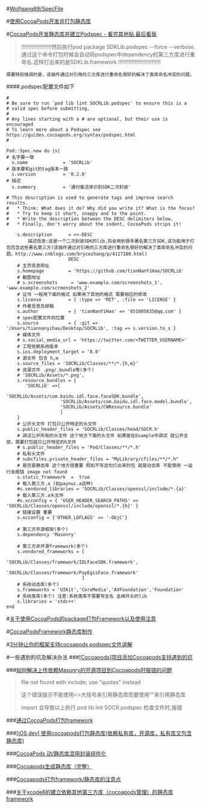 #[Wolfgang89/SpecFile](https://github.com/Wolfgang89/SpecFile)

#[使用CocoaPods开发并打包静态库](http://www.cnblogs.com/brycezhang/p/4117180.html)

#[CocoaPods开发静态库并建立Podspec - 看完其他贴,最后看我](https://www.jianshu.com/p/9cfd5425ad90)
>!!!!!!!!!!!!!!!!!!!!然后执行pod package SDKLib.podspec --force --verbose.通过这个命令打包时候会自动将podspec中dependency的第三方库进行重命名.这样打出来的是SDKLib.framework.!!!!!!!!!!!!!!!!!!!!!!!!!!!!

```
需要特别强调的是，该插件通过对引用的三方库进行重命名很好的解决了类库命名冲突的问题。
```
####.podspec配置文件如下
```
#
# Be sure to run `pod lib lint SOCRLib.podspec' to ensure this is a
# valid spec before submitting.
#
# Any lines starting with a # are optional, but their use is encouraged
# To learn more about a Podspec see https://guides.cocoapods.org/syntax/podspec.html
#

Pod::Spec.new do |s|
# 名字要一致
  s.name             = 'SOCRLib'
# 版本要和git的tag版本一致
  s.version          = '0.2.0'
# 描述
  s.summary          = '通付盾活体识别SDK二次封装'

# This description is used to generate tags and improve search results.
#   * Think: What does it do? Why did you write it? What is the focus?
#   * Try to keep it short, snappy and to the point.
#   * Write the description between the DESC delimiters below.
#   * Finally, don't worry about the indent, CocoaPods strips it!

    s.description      = <<-DESC
        描述信息:这是一个二次封装SDK的lib,将会用到很多著名第三方SDK,该功能用于打包包含这些著名第三方(该插件通过对引用的三方库进行重命名很好的解决了类库命名冲突的问题。http://www.cnblogs.com/brycezhang/p/4117180.html)
                       DESC
    # 主页信息网址
    s.homepage         = 'https://github.com/tianNanYiHao/SOCRLib'
    # 截图地址
    # s.screenshots     = 'www.example.com/screenshots_1', 'www.example.com/screenshots_2'
    # 证书 一般用下面的格式 如果用了其他的格式 需要相应的修改
    s.license          = { :type => 'MIT', :file => 'LICENSE' }
    # 作者信息及邮箱
    s.author           = { 'tianNanYiHao' => '851085835@qq.com' }
    # spec配置文件的位置
    s.source           = { :git => '/Users/tiannanyihao/Desktop/SOCRLib', :tag => s.version.to_s }
    # 媒体文件
    # s.social_media_url = 'https://twitter.com/<TWITTER_USERNAME>'
    # 工程依赖系统版本
    s.ios.deployment_target = '8.0'
    # 源文件 包含 h,m
    s.source_files = 'SOCRLib/Classes/**/*.{h,m}'
    # 资源文件 .png/.bundle等(多个)
    # 'SOCRLib/Assets/*.png',
    s.resource_bundles = {
       'SOCRLib' =>[
                    'SOCRLib/Assets/com.baidu.idl.face.faceSDK.bundle',
                    'SOCRLib/Assets/com.baidu.idl.face.model.bundle',
                    'SOCRLib/Assets/CWResource.bundle'
                    ]
    }
    # 公开头文件 打包只公开特定的头文件
    s.public_header_files = 'SOCRLib/Classes/head/SOCR.h'
    # 调试公开所有的头文件 这个地方下面的头文件 如果是在Example中调试 就公开全部，需要打包就只公开特定的h文件
    # s.public_header_files = 'Pod/Classes/**/*.h'
    # 私有头文件
    # subcfiles.private_header_files = "MyLibrary/cfiles/**/*.h"
    # 是否是静态库 这个地方很重要 假如不写这句打出来的包 就是动态库 不能使用 一运行会报错 image not found
    s.static_framework  =  true
    # 载入第三方.a (如paynuc.a这种)
    #s.vendored_libraries = 'SOCRLib/Classes/openssl/include/*.{a}'
    # 载入第三方.a头文件
    #s.xcconfig = { 'USER_HEADER_SEARCH_PATHS' => 'SOCRLib/Classes/openssl/include/openssl/*.{h}' }
    # 链接设置 重要
    s.xcconfig = {'OTHER_LDFLAGS' => '-ObjC'}

    # 第三方开源框架(多个)
    s.dependency 'Masonry'

    # 第三方非开源framework(多个)
    s.vendored_frameworks = [
                            'SOCRLib/Classes/framework/IDLFaceSDK.framework',
                            'SOCRLib/Classes/framework/PayEgisFace.framework'
                            ]
    # 系统动态库(多个)
    s.frameworks = 'UIKit','CoreMedia','AVFoundation','Foundation'
    # 系统类库(多个) 注意:系统类库不需要写全名 去掉开头的lib
    s.libraries = 'stdc++'
end

```


#[关于使用CocoaPods的package打包Framework以及使用注意](https://www.jianshu.com/p/611049483be4)

#[CocoaPodsFramework静态库制作](https://blog.csdn.net/bsn1928/article/details/51362802)

#[3分钟让你的框架支持cocoapods,podspec文件讲解](https://www.jianshu.com/p/8a7b9232cbab)




#一些遇到的坑及解决办法
###[[Cocoapods]项目添加Cocoapods支持遇到的坑](https://www.jianshu.com/p/283584683b0b)

###[如何解决上传依赖Masonry的开源项目到Cocoapods时报错的问题](https://www.jianshu.com/p/282e5c7fe00e)

>file not found with <angled> include; use "quotes" instead 
>
>这个错误提示不能使用<>大括号来引用静态库而要使用“”来引用静态库
>
>import <Masonry> 会导致以上执行 pod lib lint SOCR.podspec 检查文件时,报错

###[通过CocoaPods打包framework](https://www.jianshu.com/p/e744b56d57ea)

###[[iOS dev] 使用cocoapods打包静态库(依赖私有库，开源库，私有库又包含静态库)](https://www.aliyun.com/jiaocheng/352443.html)





###[CocoaPods 动/静态库混用封装组件化](https://www.jianshu.com/p/544df88b6a1e)

###[Cocoapods生成静态库（完整）](https://www.jianshu.com/p/e572d3764e14)

###[Cocoapods打包framework/静态库的注意点](https://www.jianshu.com/p/605350a7b1dd)

###[关于xcode8的建立依赖其他第三方库（cocoapods管理）的静态库framework](https://blog.csdn.net/BUG_delete/article/details/72901462)